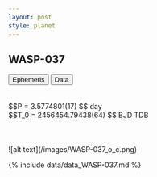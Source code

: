 ```yaml
---
layout: post
style: planet
---
```

<script src="../js/planets.js"></script>

## WASP-037

<!-- Tab links -->
<div class="tab">
<button class="tablinks" onclick="openCity(event, 'Ephemeris')">Ephemeris</button>
<button class="tablinks" onclick="openCity(event, 'Data')">Data</button>
</div>

<!-- Tab content -->
<div id="Ephemeris" class="tabcontent" markdown="1">
<br/><br/>
$$P = 3.5774801(17) $$ day <br/>
$$T_0 = 2456454.79438(64) $$ BJD TDB
<br/><br/>
<br/><br/>
![alt text](/images/WASP-037_o_c.png)
</div>


<div id="Data" class="tabcontent" markdown="1">

{% include data/data_WASP-037.md %}

</div>
